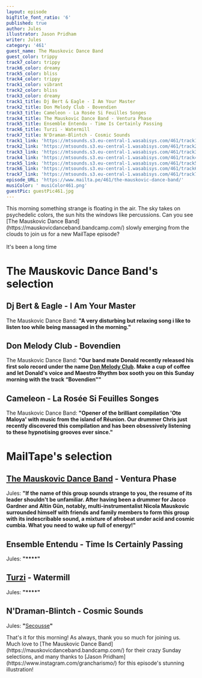 ```yaml
---
layout: episode
bigTitle_font_ratio: '6'
published: true
author: Jules
illustrator: Jason Pridham
writer: Jules
category: '461'
guest_name: The Mauskovic Dance Band
guest_color: trippy
track7_color: trippy
track6_color: dreamy
track5_color: bliss
track4_color: trippy
track1_color: vibrant
track2_color: bliss
track3_color: dreamy
track1_title: Dj Bert & Eagle - I Am Your Master
track2_title: Don Melody Club - Bovendien
track3_title: Cameleon - La Rosée Si Feuilles Songes
track4_title: The Mauskovic Dance Band - Ventura Phase
track5_title: Ensemble Entendu - Time Is Certainly Passing
track6_title: Turzi - Watermill
track7_title: N'Draman-Blintch - Cosmic Sounds
track1_link: 'https://mtsounds.s3.eu-central-1.wasabisys.com/461/track1.mp3'
track2_link: 'https://mtsounds.s3.eu-central-1.wasabisys.com/461/track2.mp3'
track3_link: 'https://mtsounds.s3.eu-central-1.wasabisys.com/461/track3.mp3'
track4_link: 'https://mtsounds.s3.eu-central-1.wasabisys.com/461/track4.mp3'
track5_link: 'https://mtsounds.s3.eu-central-1.wasabisys.com/461/track5.mp3'
track6_link: 'https://mtsounds.s3.eu-central-1.wasabisys.com/461/track6.mp3'
track7_link: 'https://mtsounds.s3.eu-central-1.wasabisys.com/461/track7.mp3'
episode_URL: 'https://www.mailta.pe/461/the-mauskovic-dance-band/'
musiColor: ' musiColor461.png'
guestPic: guestPic461.jpg
---
```

<p id="introduction"> This morning something strange is floating in the air. The sky takes on psychedelic colors, the sun hits the windows like percussions. Can you see [The Mauskovic Dance Band](https://mauskovicdanceband.bandcamp.com/) slowly emerging from the clouds to join us for a new MailTape episode?
<br><br>
It's been a long time 
</p>


# The Mauskovic Dance Band's selection

## Dj Bert & Eagle - I Am Your Master
The Mauskovic Dance Band: **"**A very disturbing but relaxing song i like to listen too while being massaged in the morning.**"**

## Don Melody Club - Bovendien
The Mauskovic Dance Band: **"**Our band mate Donald recently released his first solo record under the name [Don Melody Club](https://donmelodyclub.bandcamp.com/). Make a cup of coffee and let Donald's voice and Maestro Rhythm box sooth you on this Sunday morning with the track “Bovendien"**"**

## Cameleon - La Rosée Si Feuilles Songes
The Mauskovic Dance Band: **"**Opener of the brilliant compilation 'Ote Maloya' with music from the island of Réunion. Our drummer Chris just recently discovered this compilation and has been obsessively listening to these hypnotising grooves ever since.**"**


# MailTape's selection

## [The Mauskovic Dance Band](https://mauskovicdanceband.bandcamp.com/) - Ventura Phase
Jules: **"**If the name of this group sounds strange to you, the resume of its leader shouldn't be unfamiliar. After having been a drummer for Jacco Gardner and Altin Gün, notably, multi-instrumentalist Nicola Mauskovic surrounded himself with friends and family members to form this group with its indescribable sound, a mixture of afrobeat under acid and cosmic cumbia. What you need to wake up full of energy!**"**

## Ensemble Entendu - Time Is Certainly Passing
Jules: **"****"**

## [Turzi](https://www.facebook.com/TurziOfficial) - Watermill
Jules: **"****"**

## N'Draman-Blintch - Cosmic Sounds
Jules: **"**[Secousse](https://secousse.bandcamp.com/album/cosmic-sounds-repress)**"**


<p id="outroduction">That's it for this morning! As always, thank you so much for joining us. Much love to [The Mauskovic Dance Band](https://mauskovicdanceband.bandcamp.com/) for their crazy Sunday selections, and many thanks to [Jason Pridham](https://www.instagram.com/grancharismo/) for this episode's stunning illustration!</p>
